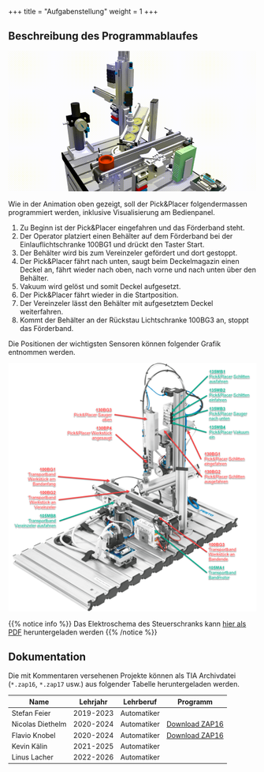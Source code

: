 +++
title = "Aufgabenstellung"
weight = 1
+++

## Beschreibung des Programmablaufes

![Festo Pick&Place Robot](./images/festo_pick_n_place.de.gif)

Wie in der Animation oben gezeigt, soll der Pick&Placer folgendermassen programmiert werden, inklusive Visualisierung am Bedienpanel.

1. Zu Beginn ist der Pick&Placer eingefahren und das Förderband steht.
2. Der Operator platziert einen Behälter auf dem Förderband bei der Einlauflichtschranke 100BG1 und drückt den Taster Start.
3. Der Behälter wird bis zum Vereinzeler gefördert und dort gestoppt.
4. Der Pick&Placer fährt nach unten, saugt beim Deckelmagazin einen Deckel an, fährt wieder nach oben, nach vorne und nach unten über den Behälter.
5. Vakuum wird gelöst und somit Deckel aufgesetzt.
6. Der Pick&Placer fährt wieder in die Startposition.
7. Der Vereinzeler lässt den Behälter mit aufgesetztem Deckel weiterfahren.
8. Kommt der Behälter an der Rückstau Lichtschranke 100BG3 an, stoppt das Förderband.

Die Positionen der wichtigsten Sensoren können folgender Grafik entnommen werden.

![Festo Pick&Place Robot](./images/festo_pick_n_place_overview.de.png)

{{% notice info %}}
Das Elektroschema des Steuerschranks kann [hier als PDF](./docs/Pick_and_Placer_4_eView-5.de.pdf) heruntergeladen werden
{{% /notice %}}

## Dokumentation

Die mit Kommentaren versehenen Projekte können als TIA Archivdatei (`*.zap16`, `*.zap17` usw.) aus folgender Tabelle heruntergeladen werden.

| Name             | Lehrjahr  | Lehrberuf   | Programm        |
| ---------------- | --------- | ----------- | --------------- |
| Stefan Feier     | 2019-2023 | Automatiker |
| Nicolas Diethelm | 2020-2024 | Automatiker | [Download ZAP16](./docs/NicolasDiethelm/ND_PiPl_20220809_0738.zap16)
| Flavio Knobel    | 2020-2024 | Automatiker | [Download ZAP16](./docs/FlavioKnobel/FK_PiPl_20220809_0739.zap16)
| Kevin Kälin      | 2021-2025 | Automatiker |
| Linus Lacher     | 2022-2026 | Automatiker |
